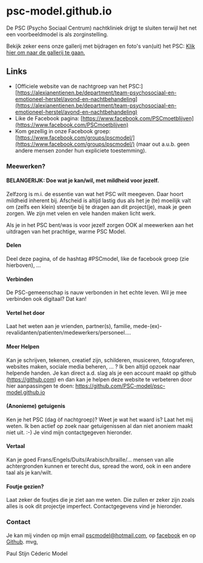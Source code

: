 # psc-model.github.io

De PSC (Psycho Sociaal Centrum) nachtkliniek drijgt te sluiten terwijl het net een voorbeeldmodel is als zorginstelling.

Bekijk zeker eens onze gallerij met bijdragen en foto's van(uit) het PSC: [Klik hier om naar de gallerij te gaan.](/nl/gallerij)

## Links

- [Officiele website van de nachtgroep van het PSC:] [https://alexianentienen.be/department/team-psychosociaal-en-emotioneel-herstel/avond-en-nachtbehandeling](https://alexianentienen.be/department/team-psychosociaal-en-emotioneel-herstel/avond-en-nachtbehandeling)
- Like de Facebook pagina: [https://www.facebook.com/PSCmoetblijven](https://www.facebook.com/PSCmoetblijven)
- Kom gezellig in onze Facebook groep: [https://www.facebook.com/groups/pscmodel/](https://www.facebook.com/groups/pscmodel/) (maar out a.u.b. geen andere mensen zonder hun expliciete toestemming).

### Meewerken?

#### BELANGERIJK: Doe wat je kan/wil, met mildheid voor jezelf.

Zelfzorg is m.i. de essentie van wat het PSC wilt meegeven. Daar hoort mildheid inherent bij. Afscheid is altijd lastig dus als het je (te) moeilijk valt om (zelfs een klein) steentje bij te dragen aan dit project(je), maak je geen zorgen. We zijn met velen en vele handen maken licht werk. 

Als je in het PSC bent/was is voor jezelf zorgen OOK al meewerken aan het uitdragen van het prachtige, warme PSC Model.

#### Delen

Deel deze pagina, of de hashtag #PSCmodel, like de facebook groep (zie hierboven), ...

#### Verbinden

De PSC-gemeenschap is nauw verbonden in het echte leven. Wil je mee verbinden ook digitaal? Dat kan!

#### Vertel het door

Laat het weten aan je vrienden, partner(s), familie, mede-(ex)-revalidanten/patienten/medewerkers/personeel....

#### Meer Helpen
Kan je schrijven, tekenen, creatief zijn, schilderen, musiceren, fotograferen, websites maken, sociale media beheren, ... ? Ik ben altijd opzoek naar helpende handen. Je kan direct a.d. slag als je een account maakt op github (https://github.com) en dan kan je helpen deze website te verbeteren door hier aanpassingen te doen: https://github.com/PSC-model/psc-model.github.io

#### (Anonieme) getuigenis
Ken je het PSC (dag òf nachtgroep)? Weet je wat het waard is? Laat het mij weten. Ik ben actief op zoek naar getuigenissen al dan niet anoniem maakt niet uit. :-) Je vind mijn contactgegeven hieronder.

#### Vertaal

Kan je goed Frans/Engels/Duits/Arabisch/braille/... mensen van alle achtergronden kunnen er terecht dus, spread the word, ook in een andere taal als je kan/wilt.

#### Foutje gezien? 

Laat zeker de foutjes die je ziet aan me weten. Die zullen er zeker zijn zoals alles is ook dit projectje imperfect. Contactgegevens vind je hieronder.

### Contact

Je kan mij vinden op mijn email pscmodel@hotmail.com, op [facebook](https://www.facebook.com/profile.php?id=100071574497341) en op [Github](https://github.com/PSC-model). 
mvg,

Paul Stijn Céderic Model
